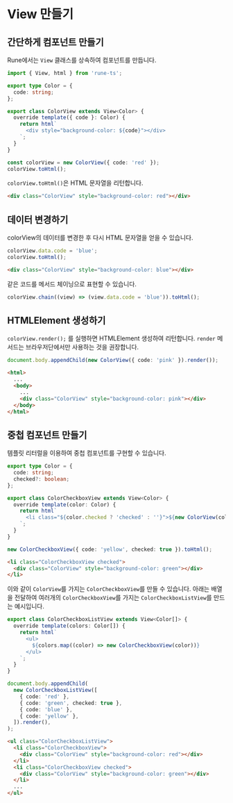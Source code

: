 # View 만들기

## 간단하게 컴포넌트 만들기

Rune에서는 `View` 클래스를 상속하여 컴포넌트를 만듭니다.

```typescript
import { View, html } from 'rune-ts';

export type Color = {
  code: string;
};

export class ColorView extends View<Color> {
  override template({ code }: Color) {
    return html`
      <div style="background-color: ${code}"></div> 
    `;
  }
}

const colorView = new ColorView({ code: 'red' });
colorView.toHtml();
```

`colorView.toHtml()`은 HTML 문자열을 리턴합니다.

```html
<div class="ColorView" style="background-color: red"></div>
```

## 데이터 변경하기

colorView의 데이터를 변경한 후 다시 HTML 문자열을 얻을 수 있습니다.

```typescript
colorView.data.code = 'blue';
colorView.toHtml();
```

```html
<div class="ColorView" style="background-color: blue"></div>
```

같은 코드를 메서드 체이닝으로 표현할 수 있습니다.

```typescript
colorView.chain((view) => (view.data.code = 'blue')).toHtml();
```

## HTMLElement 생성하기

`colorView.render();` 를 실행하면 HTMLElement 생성하여 리턴합니다. `render` 메서드는 브라우저단에서만 사용하는 것을 권장합니다.

```typescript
document.body.appendChild(new ColorView({ code: 'pink' }).render());
```

```html
<html>
  ...
  <body>
    ...
    <div class="ColorView" style="background-color: pink"></div>
  </body>
</html>
```

## 중첩 컴포넌트 만들기

템플릿 리터럴을 이용하여 중첩 컴포넌트를 구현할 수 있습니다.

```typescript
export type Color = {
  code: string;
  checked?: boolean;
};

export class ColorCheckboxView extends View<Color> {
  override template(color: Color) {
    return html`
      <li class="${color.checked ? 'checked' : ''}">${new ColorView(color)}</li>
    `;
  }
}

new ColorCheckboxView({ code: 'yellow', checked: true }).toHtml();
```

```html
<li class="ColorCheckboxView checked">
  <div class="ColorView" style="background-color: green"></div>
</li>
```

이와 같이 `ColorView`를 가지는 `ColorCheckboxView`를 만들 수 있습니다. 아래는 배열을 전달하여 여러개의 `ColorCheckboxView`를 가지는 `ColorCheckboxListView`를 만드는 예시입니다.

```typescript
export class ColorCheckboxListView extends View<Color[]> {
  override template(colors: Color[]) {
    return html`
      <ul>
        ${colors.map((color) => new ColorCheckboxView(color))}
      </ul>
    `;
  }
}

document.body.appendChild(
  new ColorCheckboxListView([
    { code: 'red' },
    { code: 'green', checked: true },
    { code: 'blue' },
    { code: 'yellow' },
  ]).render(),
);
```

```html
<ul class="ColorCheckboxListView">
  <li class="ColorCheckboxView">
    <div class="ColorView" style="background-color: red"></div>
  </li>
  <li class="ColorCheckboxView checked">
    <div class="ColorView" style="background-color: green"></div>
  </li>
  ...
</ul>
```
